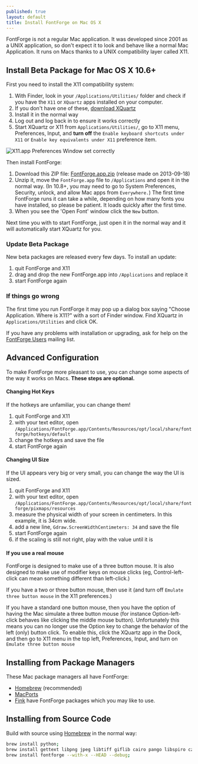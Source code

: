 ```yaml
---
published: true
layout: default
title: Install FontForge on Mac OS X
---
```


FontForge is not a regular Mac application. It was developed since 2001 as a UNIX application, so don't expect it to look and behave like a normal Mac
Application. It runs on Macs thanks to a UNIX compatibility layer called X11.

## Install Beta Package for Mac OS X 10.6+

First you need to install the X11 compatibility system:

1. With Finder, look in your `/Applications/Utilities/` folder and check if you have the `X11` or `XQuartz` apps installed on your computer. 
2. If you don't have one of these, [download XQuartz](http://xquartz.macosforge.org)
3. Install it in the normal way
4. Log out and log back in to ensure it works correctly
5. Start XQuartz or X11 from `Applications/Utilities/`, go to X11 menu, Preferences, Input, and **turn off** the `Enable keyboard shortcuts under X11` or `Enable key equivalents under X11` preference item.

![X11.app Preferences Window set correctly](../x11prefs.png)

Then install FontForge:

1. Download this ZIP file: [FontForge.app.zip](http://fuuko.libferris.com/osx/packages/201309/18_2152/FontForge.app.zip) (release made on 2013-09-18)
2. Unzip it, move the `FontForge.app` file to `/Applications` and open it in the normal way. (In 10.8+, you may need to go to System Preferences, Security, unlock, and allow Mac apps from `Everywhere.`) The first time FontForge runs it can take a while, depending on how many fonts you have installed, so please be patient. It loads quickly after the first time. 
3. When you see the 'Open Font' window click the `New` button.

Next time you with to start FontForge, just open it in the normal way and it will automatically start XQuartz for you.

### Update Beta Package

New beta packages are released every few days. To install an update:

1. quit FontForge and X11
2. drag and drop the new FontForge.app into `/Applications` and replace it
3. start FontForge again

### If things go wrong

The first time you run FontForge it may pop up a dialog box saying "Choose Application. Where is X11?" with a sort of Finder window. Find XQuartz in `Applications/Utilities` and click OK. 

If you have any problems with installation or upgrading, ask for help on the [FontForge Users](/) mailing list.

## Advanced Configuration

To make FontForge more pleasant to use, you can change some aspects of the way it works on Macs. **These steps are optional.** 

#### Changing Hot Keys

If the hotkeys are unfamiliar, you can change them!

1. quit FontForge and X11
2. with your text editor, open `/Applications/FontForge.app/Contents/Resources/opt/local/share/fontforge/hotkeys/default`
3. change the hotkeys and save the file
4. start FontForge again

#### Changing UI Size

If the UI appears very big or very small, you can change the way the UI is sized. 

1. quit FontForge and X11
2. with your text editor, open `/Applications/FontForge.app/Contents/Resources/opt/local/share/fontforge/pixmaps/resources`
3. measure the physical width of your screen in centimeters. In this example, it is 34cm wide.
4. add a new line, `Gdraw.ScreenWidthCentimeters: 34` and save the file
5. start FontForge again
6. if the scaling is still not right, play with the value until it is

#### If you use a real mouse

FontForge is designed to make use of a three button mouse. It is also designed to make use of modifier keys on mouse clicks (eg, Control-left-click can mean something different than left-click.) 

If you have a two or three button mouse, then use it (and turn off `Emulate three button mouse` in the X11 preferences.) 

If you have a standard one button mouse, then you have the option of having the Mac simulate a three button mouse (for instance Option-left-click behaves like clicking the middle mouse button). Unfortunately this means you can no longer use the Option key to change the behavior of the left (only) button click. To enable this, click the XQuartz app in the Dock, and then go to X11 menu in the top left, Preferences, Input, and turn on `Emulate three button mouse`

## Installing from Package Managers

These Mac package managers all have FontForge:

* [Homebrew](http://www.brew.sh) (recommended)
* [MacPorts](http://www.macports.org/)
* [Fink](http://www.finkproject.org/) have FontForge packages which you may like to use.

## Installing from Source Code

Build with source using [Homebrew](http://www.brew.sh) in the normal way:

```sh
brew install python;
brew install gettext libpng jpeg libtiff giflib cairo pango libspiro czmq fontconfig automake libtool pkg-config glib pango;
brew install fontforge --with-x --HEAD --debug;
```
